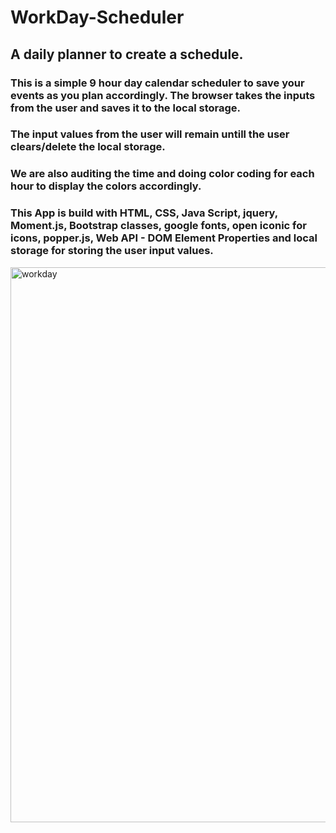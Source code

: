 # WorkDay-Scheduler
## A daily planner to create a schedule.
### This is a simple 9 hour day calendar scheduler to save your events as you plan accordingly. The browser takes the inputs from the user and saves it to the local storage.
### The input values from the user will remain untill the user clears/delete the local storage.
### We are also auditing the time and doing color coding for each hour to display the colors accordingly.
### This App is build with HTML, CSS, Java Script, jquery, Moment.js, Bootstrap classes, google fonts, open iconic for icons, popper.js, Web API - DOM Element Properties and local storage for storing the user input values.
<img width="888" alt="workday" src="https://user-images.githubusercontent.com/26659001/144713004-8c715033-a5e3-454c-b987-99c3096bb8a2.png">
